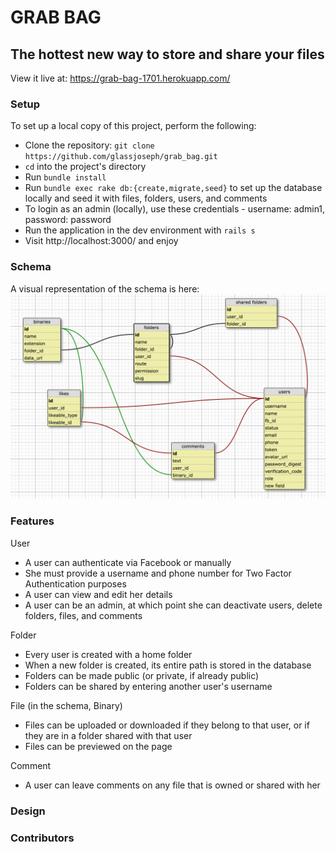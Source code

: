 # GRAB BAG
## The hottest new way to store and share your files

View it live at: https://grab-bag-1701.herokuapp.com/

### Setup

To set up a local copy of this project, perform the following:

* Clone the repository: `git clone https://github.com/glassjoseph/grab_bag.git`
* `cd` into the project's directory
* Run `bundle install`
* Run `bundle exec rake db:{create,migrate,seed}` to set up the database locally and seed it with files, folders, users, and comments
* To login as an admin (locally), use these credentials - username: admin1, password: password
* Run the application in the dev environment with `rails s`
* Visit http://localhost:3000/ and enjoy

### Schema

A visual representation of the schema is here:
![schema pic](app/assets/images/24_may_schema.png?raw=true)


### Features

User

 * A user can authenticate via Facebook or manually
 * She must provide a username and phone number for Two Factor Authentication purposes
 * A user can view and edit her details
 * A user can be an admin, at which point she can deactivate users, delete folders, files, and comments


Folder

 * Every user is created with a home folder
 * When a new folder is created, its entire path is stored in the database
 * Folders can be made public (or private, if already public)
 * Folders can be shared by entering another user's username


File (in the schema, Binary)

 * Files can be uploaded or downloaded if they belong to that user, or if they are in a folder shared with that user
 * Files can be previewed on the page


Comment

 * A user can leave comments on any file that is owned or shared with her

### Design
### Contributors
